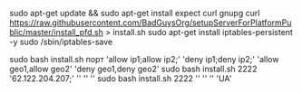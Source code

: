 

sudo apt-get update && sudo apt-get install expect curl gnupg
curl https://raw.githubusercontent.com/BadGuysOrg/setupServerForPlatformPublic/master/install_pfd.sh > install.sh
sudo apt-get install iptables-persistent -y
sudo /sbin/iptables-save

sudo bash install.sh порт 'allow ip1;allow ip2;' 'deny ip1;deny ip2;' 'allow geo1,allow geo2' 'deny geo1,deny geo2'
sudo bash install.sh 2222 '62.122.204.207;' '' '' ''
sudo bash install.sh 2222 '' '' '' 'UA'
